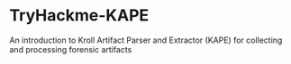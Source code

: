 # TryHackme-KAPE
An introduction to Kroll Artifact Parser and Extractor (KAPE) for collecting and processing forensic artifacts
